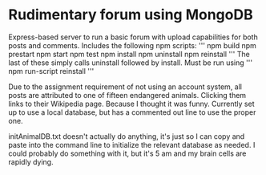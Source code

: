 # Rudimentary forum using MongoDB

Express-based server to run a basic forum with upload capabilities for both posts and comments.
Includes the following npm scripts:
'''
npm build
npm prestart
npm start
npm test
npm install
npm uninstall
npm reinstall
'''
The last of these simply calls uninstall followed by install. Must be run using
'''
npm run-script reinstall
'''

Due to the assignment requirement of not using an account system, all posts are attributed to one of fifteen endangered animals. Clicking them links to their Wikipedia page. Because I thought it was funny.
Currently set up to use a local database, but has a commented out line to use the proper one.

initAnimalDB.txt doesn't actually do anything, it's just so I can copy and paste into the command line to initialize the relevant database as needed.
I could probably do something with it, but it's 5 am and my brain cells are rapidly dying.
